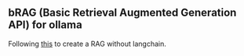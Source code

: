 ## bRAG (Basic Retrieval Augmented Generation API) for ollama


Following [this](https://grski.pl/pdf-brag) to create a RAG without langchain.
